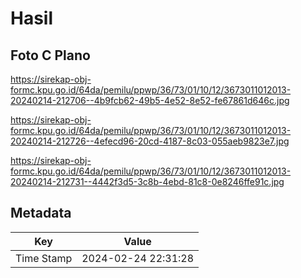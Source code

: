 # Hasil

## Foto C Plano

https://sirekap-obj-formc.kpu.go.id/64da/pemilu/ppwp/36/73/01/10/12/3673011012013-20240214-212706--4b9fcb62-49b5-4e52-8e52-fe67861d646c.jpg

https://sirekap-obj-formc.kpu.go.id/64da/pemilu/ppwp/36/73/01/10/12/3673011012013-20240214-212726--4efecd96-20cd-4187-8c03-055aeb9823e7.jpg

https://sirekap-obj-formc.kpu.go.id/64da/pemilu/ppwp/36/73/01/10/12/3673011012013-20240214-212731--4442f3d5-3c8b-4ebd-81c8-0e8246ffe91c.jpg


## Metadata

| Key        | Value               |
| ---------- | ------------------- |
| Time Stamp | 2024-02-24 22:31:28 |



